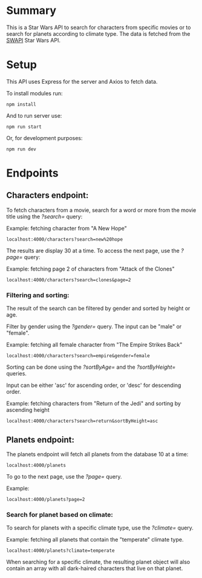 # Summary

This is a Star Wars API to search for characters from specific movies or to search for planets according to climate type.
The data is fetched from the [SWAPI](https://swapi.py4e.com/) Star Wars API.

# Setup

This API uses Express for the server and Axios to fetch data.

To install modules run:

    npm install

And to run server use:

    npm run start

Or, for development purposes:

    npm run dev

# Endpoints

## Characters endpoint:

To fetch characters from a movie, search for a word or more from the movie title using the <i>?search=</i> query:

Example: fetching character from "A New Hope"

    localhost:4000/characters?search=new%20hope

The results are display 30 at a time. To access the next page, use the <i>?page=</i> query:

Example: fetching page 2 of characters from "Attack of the Clones"

    localhost:4000/characters?search=clones&page=2

### Filtering and sorting:

The result of the search can be filtered by gender and sorted by height or age.

Filter by gender using the <i>?gender=</i> query. The input can be "male" or "female".

Example: fetching all female character from "The Empire Strikes Back"

    localhost:4000/characters?search=empire&gender=female

Sorting can be done using the <i>?sortByAge=</i> and the <i>?sortByHeight=</i> queries.

Input can be either 'asc' for ascending order, or 'desc' for descending order.

Example: fetching characters from "Return of the Jedi" and sorting by ascending height

    localhost:4000/characters?search=return&sortByHeight=asc

## Planets endpoint:

The planets endpoint will fetch all planets from the database 10 at a time:

    localhost:4000/planets

To go to the next page, use the <i>?page=</i> query.

Example:

    localhost:4000/planets?page=2

### Search for planet based on climate:

To search for planets with a specific climate type, use the <i>?climate=</i> query.

Example: fetching all planets that contain the "temperate" climate type.

    localhost:4000/planets?climate=temperate

When searching for a specific climate, the resulting planet object will also contain an array with all dark-haired characters that live on that planet.
